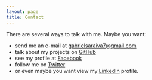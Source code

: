 ```yaml
---
layout: page
title: Contact
---
```


There are several ways to talk with me. Maybe you want:

* send me an e-mail at [gabrielsaraiva7@gmail.com](mailto:gabrielsaraiva7@gmail.com)
* talk about my projects on [GitHub](https://www.github.com/gabrsar)
* see my profile at [Facebook](https://www.facebook.com/gabriel7saraiva)
* follow me on [Twitter](https://twitter.com/gabrielSaraiva)
* or even maybe you want view my [LinkedIn](https://br.linkedin.com/in/gabrielsaraiva7) profile.
